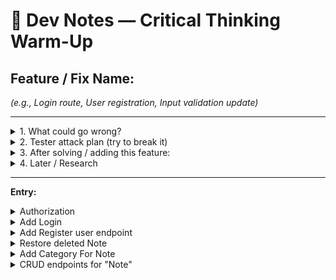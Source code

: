 # 🧠 Dev Notes — Critical Thinking Warm-Up

## Feature / Fix Name:
*(e.g., Login route, User registration, Input validation update)*

---

<details>
  <summary>1. What could go wrong?</summary>

- *(Think bugs, bad data, security holes, user confusion, scalability issues)*

</details>

<details>
  <summary>2. Tester attack plan (try to break it)</summary>

- *(As a tester, what weird inputs or scenarios would you try? e.g., missing fields, huge payload, wrong type, malicious script)*

</details>

<details>
  <summary>3. After solving / adding this feature:</summary>

**Why does it work?**  
- *(Brief technical reason — “Password hash checked against stored hash in DB”)*

**What could break this?**  
- *(Dependencies, assumptions, future code changes)*

**What risk could this bring?**  
- *(Security, performance, user trust, maintainability)*

</details>

<details>
  <summary>4. Later / Research</summary>

- *(Things to improve or learn more about for future sprints)*

</details>

---

**Entry:**

<details>
<summary>Authorization</summary>

## Feature / Fix Name:
Adding authorization to the project

---
### 1. What could go wrong?
- Authorization not working and users cannot log in. 
- Users can edit notes that are not theirs. 
### 2. Tester attack plan (try to break it)

- Attempt to update an item with incorrect ID or unauthorized user.

</details>

<details>
<summary>Add Login</summary>

## Feature / Fix Name:
Add Login

---
### 1. What could go wrong?
- If emails are not consistently lowercased everywhere (including registration), users may be unable to log in with the email they registered.
- If the request is missing email or password, it could cause a 500 error if not handled.

### 2. Tester attack plan (try to break it)
- Try log in using email (all cases), correct and incorrect passwords, inactive users, deleted users.

### 3. What risks does this bring
- No rate limiting or lockout mechanism allows attackers to try many passwords.
- If JWTs are not properly invalidated on logout or password change, old tokens may remain valid.
- If JWTs are not securely stored on the client, they can be stolen and reused.
- Users may be unable to log in due to case mismatches or inactive accounts.

### 4. Future considerations
- Token storage on the client
- Logout/ token revocation
- Refresh tokens
- Role-based access

</details>

<details>
<summary>Add Register user endpoint</summary>

## Feature / Fix Name:
Add endpoint for register user

---
### 1. What could go wrong?
- Email is not verified and might not be valid
- Race condition: two requests with same email at the same time could bypass uniqueness check
- Email format: email may not be valid if schema validation is weak.
- Brute force registration: No rate limiting or CAPTCHA allows bots to spam registrations.
- Case sensitivity: Emails like Test@Email.com and test@email.com may be treated as different.
- Need to delete the test users without password and make password column non-nullable.

### 2. Tester attack plan (try to break it)
- Test all kinds of names, emails, passwords, duplicate emails (lower, upper case).
- Later have tests to ensure all test cases are covered and sensitive data is not leaked in response.

### 3. What risks does this bring
- Security: brute-force registration, or race conditions to create fake or duplicate accounts,
- Sensitive data exposure: If error handling or schemas are misconfigured, sensitive user data (like password hashes) could be leaked in responses
- Race conditions could result in duplicate accounts and cause data integrity issues. 

</details>

<details>
<summary>Restore deleted Note</summary>

## Feature / Fix Name:
Restore deleted note

---
### 1. What could go wrong?
- We have not verify user identity to access note yet.
- For all accessing notes, we have to make sure the user has access to the note. Not just the user exists, and the note exists, but the note must belong to the user.

### 2. Tester attack plan (try to break it)
- We have to test all cases of user does not exist, user not active, note does not exist, note does not belong to user, for each endpoint.

</details>

<details>
<summary>Add Category For Note</summary>

## Feature:
Adding category for note, nullable, each note can have at most one category

---
### 1. What could go wrong?
- Category can be deleted (soft deleted) and some notes are still linking to the deleted category. 
- We have not verify user identity for access category yet (user authentication later).
- Not sure what performance impact is of filtering notes based on categories.
---
### 2. Tester attack plan (try to break it)
- Test CRUD of categories.
- When deleting a category, its notes should be set to category None.
- When add/update category for note, verify the category exists (undeleted).
- Not sure how effecient of my loop of going through category's notes and remove category is if there is a large number of notes
---
### 4. Later / Research:
- Need to address the above issue about deleting category when implementing CRUD of category. 

</details>

<details>
  <summary>CRUD endpoints for "Note" </summary>



## Feature / Fix Name:

CRUD endpoints for `Note`

---

### 1. What could go wrong?
- Missing or invalid input data could cause server errors or inconsistent database state.
- Deleting an item that is referenced elsewhere could cause integrity issues.
- Large payloads or too many requests could impact performance.
- We have not verify user identity to access note yet. 

---

### 2. Tester attack plan:
- Try creating an item with missing required fields or invalid types.
- Send excessively large JSON payloads.
- Try deleting an item twice in rapid succession.
- Send malformed JSON or non-JSON content.
- Test for SQL injection or other malicious inputs.
---

### 3. After solving:
**Why does it work?**  
- Input schemas validate all required fields and data types.
- Database transactions ensure atomicity.
- Error handling returns proper HTTP status codes and messages.

**What could break this?**  
- Missing or outdated authorization logic on new endpoints.
- Schema changes not reflected in validation rules.
- Database deadlocks or connectivity issues.
- Unhandled exceptions if an edge case is missed.

**What risk could this bring?**  
- Security vulnerabilities if auth checks fail.
- Data corruption if input validation is bypassed.
- Poor user experience due to unclear error messages.
- Scalability problems under heavy load.

---

### 4. Later / Research:
- Implement rate limiting to protect against abuse.
- Add logging and monitoring for CRUD operations.
- Explore optimistic locking or versioning to handle concurrent edits.
- Improve error messages for client clarity.

</detail>